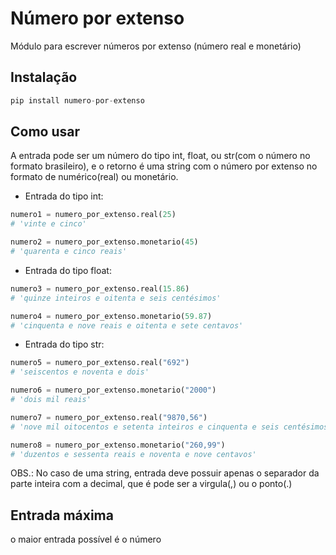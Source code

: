 # Número por extenso
Módulo para escrever números por extenso (número real e monetário)

## Instalação
```python
pip install numero-por-extenso
```
## Como usar

A entrada pode ser um número do tipo int, float, ou str(com o número no formato brasileiro), e o retorno é uma string com o número por extenso no formato de numérico(real) ou monetário.

* Entrada do tipo int:

```python
numero1 = numero_por_extenso.real(25)
# 'vinte e cinco'

numero2 = numero_por_extenso.monetario(45)  
# 'quarenta e cinco reais'
```

* Entrada do tipo float:

```python
numero3 = numero_por_extenso.real(15.86)   
# 'quinze inteiros e oitenta e seis centésimos' 

numero4 = numero_por_extenso.monetario(59.87)  
# 'cinquenta e nove reais e oitenta e sete centavos'
```

* Entrada do tipo str:

```python
numero5 = numero_por_extenso.real("692") 
# 'seiscentos e noventa e dois'

numero6 = numero_por_extenso.monetario("2000") 
# 'dois mil reais'

numero7 = numero_por_extenso.real("9870,56")
# 'nove mil oitocentos e setenta inteiros e cinquenta e seis centésimos'

numero8 = numero_por_extenso.monetario("260,99") 
# 'duzentos e sessenta reais e noventa e nove centavos'
```
OBS.: No caso de uma string, entrada deve possuir apenas o separador da parte inteira com a decimal, que é pode ser a virgula(,) ou o ponto(.)

## Entrada máxima

o maior entrada possível é o número